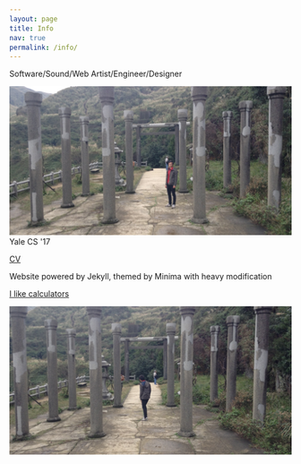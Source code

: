 ```yaml
---
layout: page
title: Info
nav: true
permalink: /info/
---
```

Software/Sound/Web Artist/Engineer/Designer

<img class="info" src="/images/info2.jpg" />
Yale CS '17

[CV](/docs/resume.pdf)


Website powered by Jekyll, themed by Minima with heavy modification

[I like calculators](http://www.ticalc.org/archives/files/authors/104/10456.html)

<img class="info" src="/images/info1.jpg" />
